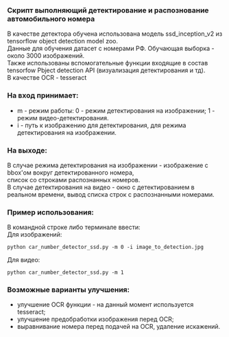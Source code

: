 ### Скрипт выполняющий детектирование и распознование автомобильного номера
В качестве детектора обучена использована модель ssd_inception_v2 из tensorflow object detection model zoo.  
Данные для обучения датасет с номерами РФ. Обучающая выборка - около 3000 изображений.  
Также использованы вспомогательные функции входящие в состав tensorfow Pbject detection API (визуализация детектирования и тд).  
В качестве OCR - tesseract


### На вход принимает: 
 * m - режим работы: 0 - режим детектирования на изображении; 1 - режим видео-детектирования.
 * i - путь к изображению для детектирования, для режима детектирования на изображении.

### На выходе: 
В случае режима детектирования на изображении - изображение с bbox'ом вокруг детектированного номера,  
 список со строками распознанных номеров.  
В случае детектирования на видео - окно с детектированием в реальном времени, вывод списка строк с распознанными номерами.

### Пример использования:
В командной строке либо терминале ввести:  
Для изображений:
```
python car_number_detector_ssd.py -m 0 -i image_to_detection.jpg
```
Для видео: 
```
python car_number_detector_ssd.py -m 1 
```

### Возможные варианты улучшения:
* улучшение OCR функции - на данный момент используется tesseract;
* улучшение предобработки изображения перед OCR;
* выравнивание номера перед подачей на OCR, удаление искажений.

